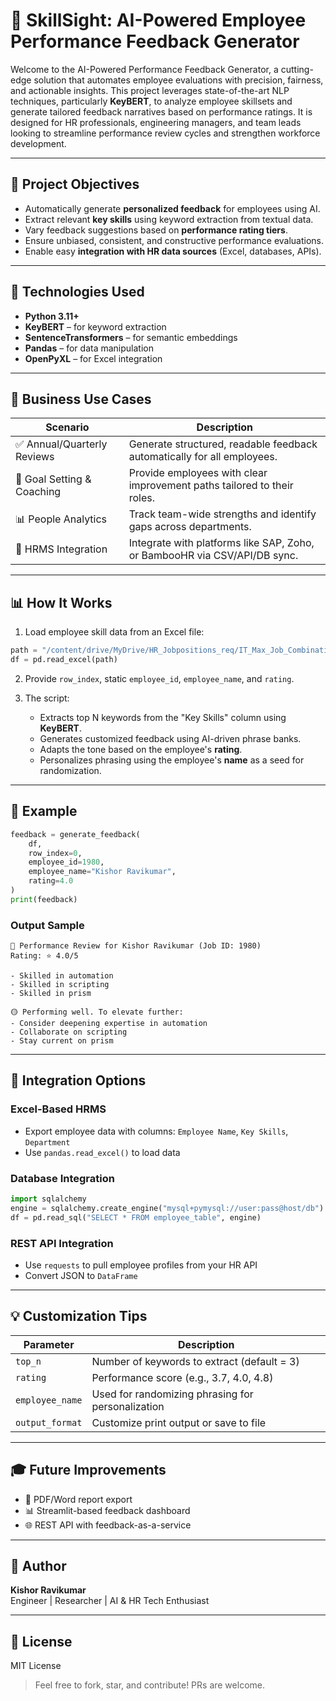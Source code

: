# 🤖 SkillSight: AI-Powered Employee Performance Feedback Generator

Welcome to the AI-Powered Performance Feedback Generator, a cutting-edge solution that automates employee evaluations with precision, fairness, and actionable insights. This project leverages state-of-the-art NLP techniques, particularly **KeyBERT**, to analyze employee skillsets and generate tailored feedback narratives based on performance ratings. It is designed for HR professionals, engineering managers, and team leads looking to streamline performance review cycles and strengthen workforce development.

---

## 🚀 Project Objectives

- Automatically generate **personalized feedback** for employees using AI.
- Extract relevant **key skills** using keyword extraction from textual data.
- Vary feedback suggestions based on **performance rating tiers**.
- Ensure unbiased, consistent, and constructive performance evaluations.
- Enable easy **integration with HR data sources** (Excel, databases, APIs).

---

## 🧠 Technologies Used

- **Python 3.11+**
- **KeyBERT** – for keyword extraction
- **SentenceTransformers** – for semantic embeddings
- **Pandas** – for data manipulation
- **OpenPyXL** – for Excel integration

---

## 💼 Business Use Cases

| Scenario                    | Description                                                                 |
|-----------------------------|-----------------------------------------------------------------------------|
| ✅ Annual/Quarterly Reviews | Generate structured, readable feedback automatically for all employees.     |
| 🌟 Goal Setting & Coaching | Provide employees with clear improvement paths tailored to their roles.     |
| 📊 People Analytics         | Track team-wide strengths and identify gaps across departments.             |
| 🚀 HRMS Integration         | Integrate with platforms like SAP, Zoho, or BambooHR via CSV/API/DB sync.  |


---

## 📊 How It Works

1. Load employee skill data from an Excel file:
```python
path = "/content/drive/MyDrive/HR_Jobpositions_req/IT_Max_Job_Combinations.xlsx"
df = pd.read_excel(path)
```

2. Provide `row_index`, static `employee_id`, `employee_name`, and `rating`.

3. The script:
   - Extracts top N keywords from the "Key Skills" column using **KeyBERT**.
   - Generates customized feedback using AI-driven phrase banks.
   - Adapts the tone based on the employee's **rating**.
   - Personalizes phrasing using the employee's **name** as a seed for randomization.

---

## 🎯 Example
```python
feedback = generate_feedback(
    df,
    row_index=0,
    employee_id=1980,
    employee_name="Kishor Ravikumar",
    rating=4.0
)
print(feedback)
```

### Output Sample
```
🔹 Performance Review for Kishor Ravikumar (Job ID: 1980)
Rating: ⭐️ 4.0/5

- Skilled in automation
- Skilled in scripting
- Skilled in prism

🟡 Performing well. To elevate further:
- Consider deepening expertise in automation
- Collaborate on scripting
- Stay current on prism
```

---

## 🚀 Integration Options

### Excel-Based HRMS
- Export employee data with columns: `Employee Name`, `Key Skills`, `Department`
- Use `pandas.read_excel()` to load data

### Database Integration
```python
import sqlalchemy
engine = sqlalchemy.create_engine("mysql+pymysql://user:pass@host/db")
df = pd.read_sql("SELECT * FROM employee_table", engine)
```

### REST API Integration
- Use `requests` to pull employee profiles from your HR API
- Convert JSON to `DataFrame`

---

## 💡 Customization Tips

| Parameter        | Description                                      |
|------------------|--------------------------------------------------|
| `top_n`          | Number of keywords to extract (default = 3)      |
| `rating`         | Performance score (e.g., 3.7, 4.0, 4.8)           |
| `employee_name`  | Used for randomizing phrasing for personalization |
| `output_format`  | Customize print output or save to file           |

---

## 🎓 Future Improvements

- 🔹 PDF/Word report export
- 📊 Streamlit-based feedback dashboard
- 🌐 REST API with feedback-as-a-service

---

## 👤 Author

**Kishor Ravikumar**  
Engineer | Researcher | AI & HR Tech Enthusiast

---

## 🚫 License

MIT License

> Feel free to fork, star, and contribute! PRs are welcome.


